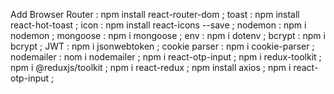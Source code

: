  Add Browser Router : npm install react-router-dom ;
 toast : npm install react-hot-toast ;
 icon : npm install react-icons --save ;
 nodemon : npm i nodemon ;
 mongoose : npm i mongoose ;
 env : npm i dotenv ;
 bcrypt : npm i bcrypt ;
 JWT : npm i jsonwebtoken ;
 cookie parser : npm i cookie-parser ;
 nodemailer : nom i nodemailer ;
 npm i react-otp-input ;
 npm i redux-toolkit ;
 npm i @reduxjs/toolkit ;
 npm i react-redux ;
 npm install axios ;
 npm i react-otp-input ;